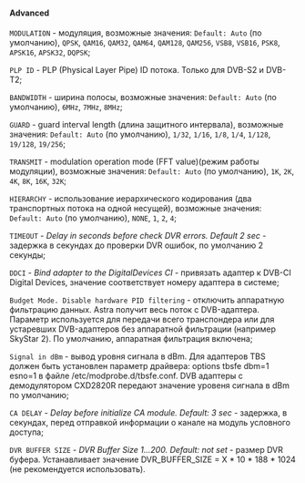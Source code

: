 #### Advanced

`MODULATION` - модуляция, возможные значения: `Default: Auto` (по умолчанию), `QPSK`, `QAM16`, `QAM32`, `QAM64`, `QAM128`, `QAM256`, `VSB8`, `VSB16`, `PSK8`, `APSK16`, `APSK32`, `DQPSK`;

`PLP ID` - PLP (Physical Layer Pipe) ID потока. Только для DVB-S2 и DVB-T2;

`BANDWIDTH` - ширина полосы, возможные значения: `Default: Auto` (по умолчанию), `6MHz`, `7MHz`, `8MHz`;

`GUARD` - guard interval length (длина защитного интервала), возможные значения: `Default: Auto` (по умолчанию), `1/32`, `1/16`, `1/8`, `1/4`, `1/128`, `19/128`, `19/256`;

`TRANSMIT` - modulation operation mode (FFT value)(режим работы модуляции), возможные значения: `Default: Auto` (по умолчанию), `1K`, `2K`, `4K`, `8K`, `16K`, `32K`;

`HIERARCHY` - использование иерархического кодирования (два транспортных потока на одной несущей), возможные значения: `Default: Auto` (по умолчанию), `NONE`, `1`, `2`, `4`;

`TIMEOUT` - *Delay in seconds before check DVR errors. Default 2 sec* - задержка в секундах до проверки DVR ошибок, по умолчанию 2 секунды;

`DDCI` - *Bind adapter to the DigitalDevices CI* - привязать адаптер к DVB-CI Digital Devices, значение соответствует номеру адаптера в системе;

`Budget Mode. Disable hardware PID filtering` - отключить аппаратную фильтрацию данных. Astra получит весь поток с DVB-адаптера. Параметр используется для передачи всего транспондера или для устаревших DVB-адаптеров без аппаратной фильтрации (например SkyStar 2). По умолчанию, аппаратная фильтрация включена;

`Signal in dBm` - вывод уровня сигнала в dBm. Для адаптеров TBS должен быть установлен параметр драйвера: options tbsfe dbm=1 esno=1 в файле /etc/modprobe.d/tbsfe.conf. DVB адаптеры с демодулятором CXD2820R передают значение уровеня сигнала в dBm по умолчанию;

`CA DELAY` - *Delay before initialize CA module. Default: 3 sec* - задержка, в секундах, перед отправкой информации о канале на модуль условного доступа;

`DVR BUFFER SIZE` - *DVR Buffer Size 1...200. Default: not set* - размер DVR буфера. Устанавливает значение DVR_BUFFER_SIZE = X * 10 * 188 * 1024 (не рекомендуется использовать).
